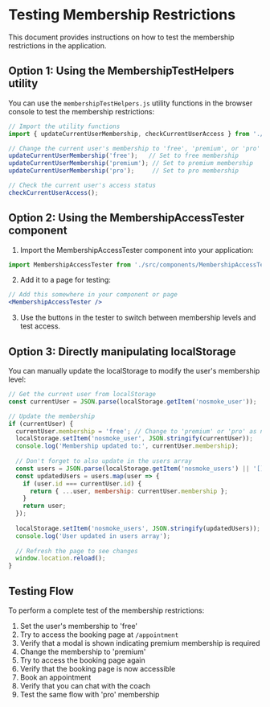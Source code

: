 # Testing Membership Restrictions

This document provides instructions on how to test the membership restrictions in the application.

## Option 1: Using the MembershipTestHelpers utility

You can use the `membershipTestHelpers.js` utility functions in the browser console to test the membership restrictions:

```javascript
// Import the utility functions
import { updateCurrentUserMembership, checkCurrentUserAccess } from './src/utils/membershipTestHelpers';

// Change the current user's membership to 'free', 'premium', or 'pro'
updateCurrentUserMembership('free');   // Set to free membership
updateCurrentUserMembership('premium'); // Set to premium membership
updateCurrentUserMembership('pro');     // Set to pro membership

// Check the current user's access status
checkCurrentUserAccess();
```

## Option 2: Using the MembershipAccessTester component

1. Import the MembershipAccessTester component into your application:

```javascript
import MembershipAccessTester from './src/components/MembershipAccessTester';
```

2. Add it to a page for testing:

```jsx
// Add this somewhere in your component or page
<MembershipAccessTester />
```

3. Use the buttons in the tester to switch between membership levels and test access.

## Option 3: Directly manipulating localStorage

You can manually update the localStorage to modify the user's membership level:

```javascript
// Get the current user from localStorage
const currentUser = JSON.parse(localStorage.getItem('nosmoke_user'));

// Update the membership
if (currentUser) {
  currentUser.membership = 'free'; // Change to 'premium' or 'pro' as needed
  localStorage.setItem('nosmoke_user', JSON.stringify(currentUser));
  console.log('Membership updated to:', currentUser.membership);
  
  // Don't forget to also update in the users array
  const users = JSON.parse(localStorage.getItem('nosmoke_users') || '[]');
  const updatedUsers = users.map(user => {
    if (user.id === currentUser.id) {
      return { ...user, membership: currentUser.membership };
    }
    return user;
  });
  
  localStorage.setItem('nosmoke_users', JSON.stringify(updatedUsers));
  console.log('User updated in users array');
  
  // Refresh the page to see changes
  window.location.reload();
}
```

## Testing Flow

To perform a complete test of the membership restrictions:

1. Set the user's membership to 'free'
2. Try to access the booking page at `/appointment`
3. Verify that a modal is shown indicating premium membership is required
4. Change the membership to 'premium' 
5. Try to access the booking page again
6. Verify that the booking page is now accessible
7. Book an appointment
8. Verify that you can chat with the coach
9. Test the same flow with 'pro' membership
